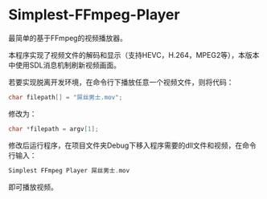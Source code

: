 # Simplest-FFmpeg-Player
最简单的基于FFmpeg的视频播放器。

本程序实现了视频文件的解码和显示（支持HEVC，H.264，MPEG2等），本版本中使用SDL消息机制刷新视频画面。

若要实现脱离开发环境，在命令行下播放任意一个视频文件，则将代码：

```c
char filepath[] = "屌丝男士.mov";
```


修改为：


```c
char *filepath = argv[1];
```



修改后运行程序，在项目文件夹Debug下移入程序需要的dll文件和视频，在命令行输入：

```c
Simplest FFmpeg Player 屌丝男士.mov
```

即可播放视频。
